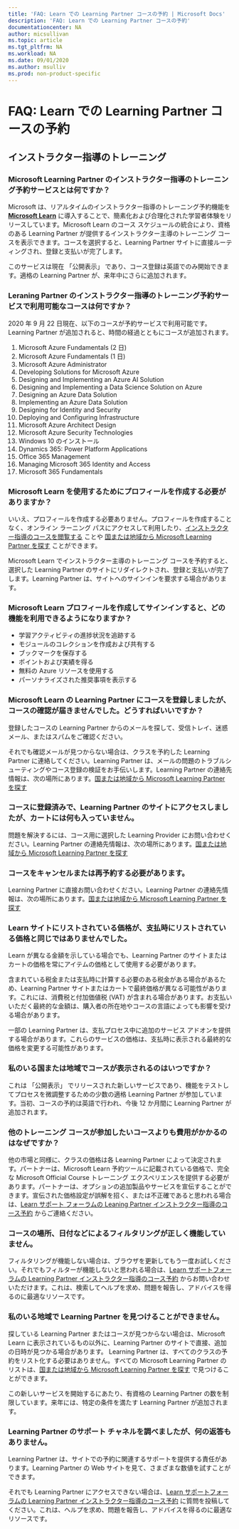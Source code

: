 ```yaml
---
title: 'FAQ: Learn での Learning Partner コースの予約 | Microsoft Docs'
description: 'FAQ: Learn での Learning Partner コースの予約'
documentationcenter: NA 
author: micsullivan
ms.topic: article
ms.tgt_pltfrm: NA
ms.workload: NA
ms.date: 09/01/2020
ms.author: msulliv
ms.prod: non-product-specific
---
```

# FAQ: Learn での Learning Partner コースの予約

## インストラクター指導のトレーニング

### Microsoft Learning Partner のインストラクター指導のトレーニング予約サービスとは何ですか？

Microsoft は、リアルタイムのインストラクター指導のトレーニング予約機能を [**Microsoft Learn**](/learn) に導入することで、簡素化および合理化された学習者体験をリリースしています。Microsoft Learn のコース スケジュールの統合により、資格のある Learning Partner が提供するインストラクター主導のトレーニング コースを表示できます。コースを選択すると、Learning Partner サイトに直接ルーティングされ、登録と支払いが完了します。

このサービスは現在 「公開表示」 であり、コース登録は英語でのみ開始できます。適格の Learning Partner が、来年中にさらに追加されます。

### Leraning Partner のインストラクター指導のトレーニング予約サービスで利用可能なコースは何ですか？

2020 年 9 月 22 日現在、以下のコースが予約サービスで利用可能です。Learning Partner が追加されると、時間の経過とともにコースが追加されます。

1. Microsoft Azure Fundamentals (2 日)
2. Microsoft Azure Fundamentals (1 日)
3. Microsoft Azure Administrator
4. Developing Solutions for Microsoft Azure
5. Designing and Implementing an Azure AI Solution
6. Designing and Implementing a Data Science Solution on Azure
7. Designing an Azure Data Solution
8. Implementing an Azure Data Solution
9. Designing for Identity and Security
10. Deploying and Configuring Infrastructure
11. Microsoft Azure Architect Design
12. Microsoft Azure Security Technologies
13. Windows 10 のインストール
14. Dynamics 365: Power Platform Applications
15. Office 365 Management
16. Managing Microsoft 365 Identity and Access
17. Microsoft 365 Fundamentals

### Microsoft Learn を使用するためにプロフィールを作成する必要がありますか？

いいえ、プロフィールを作成する必要ありません。プロフィールを作成することなく、オンライン ラーニング パスにアクセスして利用したり、[インストラクター指導のコースを閲覧する](/learn/certifications/courses/browse/) ことや [国または地域から Microsoft Learning Partner を探す](/learn/certifications/partners#find-a-microsoft-learning-partner-by-country) ことができます。

Microsoft Learn でインストラクター主導のトレーニング コースを予約すると、選択した Learning Partner のサイトにリダイレクトされ、登録と支払いが完了します。Learning Partner は、サイトへのサインインを要求する場合があります。

### Microsoft Learn プロフィールを作成してサインインすると、どの機能を利用できるようになりますか？

- 学習アクティビティの進捗状況を追跡する 
- モジュールのコレクションを作成および共有する 
- ブックマークを保存する 
- ポイントおよび実績を得る 
- 無料の Azure リソースを使用する 
- パーソナライズされた推奨事項を表示する 

### Microsoft Learn の Learning Partner にコースを登録しましたが、コースの確認が届きませんでした。どうすればいいですか？ 

登録したコースの Learning Partner からのメールを探して、受信トレイ、迷惑メール、またはスパムをご確認ください。  

それでも確認メールが見つからない場合は、クラスを予約した Learning Partner に連絡してください。Learning Partner は、メールの問題のトラブルシューティングやコース登録の検証をお手伝いします。Learning Partner の連絡先情報は、次の場所にあります。[国または地域から Microsoft Learning Partner を探す](/learn/certifications/partners#find-a-microsoft-learning-partner-by-country)

### コースに登録済みで、Learning Partner のサイトにアクセスしましたが、カートには何も入っていません。

問題を解決するには、コース用に選択した Learning Provider にお問い合わせください。Learning Partner の連絡先情報は、次の場所にあります。[国または地域から Microsoft Learning Partner を探す](/learn/certifications/partners#find-a-microsoft-learning-partner-by-country)

### コースをキャンセルまたは再予約する必要があります。

Learning Partner に直接お問い合わせください。Learning Partner の連絡先情報は、次の場所にあります。[国または地域から Microsoft Learning Partner を探す](/learn/certifications/partners#find-a-microsoft-learning-partner-by-country)

### Learn サイトにリストされている価格が、支払時にリストされている価格と同じではありませんでした。

Learn が異なる金額を示している場合でも、Learning Partner のサイトまたはカートの価格を常にアイテムの価格として使用する必要があります。

含まれている税金または支払時に計算する必要のある税金がある場合があるため、Learning Partner サイトまたはカートで最終価格が異なる可能性があります。これには、消費税と付加価値税 (VAT) が含まれる場合があります。お支払いいただく最終的な金額は、購入者の所在地やコースの言語によっても影響を受ける場合があります。

一部の Learning Partner は、支払プロセス中に追加のサービス アドオンを提供する場合があります。これらのサービスの価格は、支払時に表示される最終的な価格を変更する可能性があります。

### 私のいる国または地域でコースが表示されるのはいつですか？

これは 「公開表示」 でリリースされた新しいサービスであり、機能をテストしてプロセスを微調整するための少数の適格 Learning Partner が参加しています。当初、コースの予約は英語で行われ、今後 12 か月間に Learning Partner が追加されます。

### 他のトレーニング コースが参加したいコースよりも費用がかかるのはなぜですか？

他の市場と同様に、クラスの価格は各 Learning Partner によって決定されます。パートナーは、Microsoft Learn 予約ツールに記載されている価格で、完全な Microsoft Official Course トレーニング エクスペリエンスを提供する必要があります。パートナーは、オプションの追加製品やサービスを宣伝することができます。宣伝された価格設定が誤解を招く、または不正確であると思われる場合は、[Learn サポート フォーラムの Leaning Partner インストラクター指導のコース予約](https://trainingsupport.microsoft.com/iltvilt/forum?sort=LastReplyDate&dir=Desc&tab=All&status=all&mod=&modAge=&advFil=&postedAfter=&postedBefore=&threadType=All&isFilterExpanded=false&page=1) からご連絡ください。

### コースの場所、日付などによるフィルタリングが正しく機能していません。

フィルタリングが機能しない場合は、ブラウザを更新してもう一度お試しください。それでもフィルターが機能しないと思われる場合は、[Learn サポートフォーラムの Learning Partner インストラクター指導のコース予約](https://trainingsupport.microsoft.com/iltvilt/forum?sort=LastReplyDate&dir=Desc&tab=All&status=all&mod=&modAge=&advFil=&postedAfter=&postedBefore=&threadType=All&isFilterExpanded=false&page=1) からお問い合わせいただけます。これは、検索してヘルプを求め、問題を報告し、アドバイスを得るのに最適なリソースです。

### 私のいる地域で Learning Partner を見つけることができません。 

探している Learning Partner またはコースが見つからない場合は、Microsoft Learn に表示されているもの以外に、Learning Partner のサイトで直接、追加の日時が見つかる場合があります。  Learning Partner は、すべてのクラスの予約をリスト化する必要はありません。すべての Microsoft Learning Partner のリストは、[国または地域から Microsoft Learning Partner を探す](/learn/certifications/partners#find-a-microsoft-learning-partner-by-country) で見つけることができます。

この新しいサービスを開始するにあたり、有資格の Learning Partner の数を制限しています。来年には、特定の条件を満たす Learning Partner が追加されます。

### Learning Partner のサポート チャネルを調べましたが、何の返答もありません。

Learning Partner は、サイトでの予約に関連するサポートを提供する責任があります。Learning Partner の Web サイトを見て、さまざまな数値を試すことができます。

それでも Learning Partner にアクセスできない場合は、[Learn サポートフォーラムの Learning Partner インストラクター指導のコース予約](https://trainingsupport.microsoft.com/iltvilt/forum?sort=LastReplyDate&dir=Desc&tab=All&status=all&mod=&modAge=&advFil=&postedAfter=&postedBefore=&threadType=All&isFilterExpanded=false&page=1) に質問を投稿してください。これは、ヘルプを求め、問題を報告し、アドバイスを得るのに最適なリソースです。
